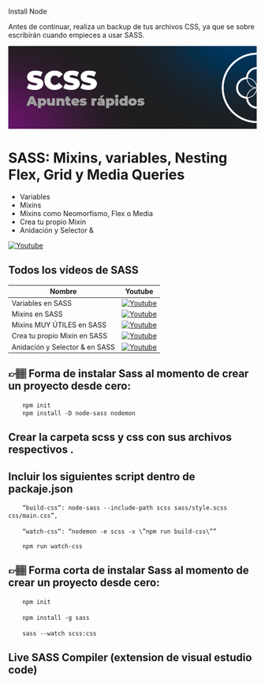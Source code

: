 Install Node

Antes de continuar, realiza un backup de tus archivos CSS, ya que se sobre escribirán cuando empieces a usar SASS.

![Imagen del proyecto](https://github.com/eduardofierropro/SASS-y-SCSS-Aumenta-tu-nivel-como-Frontend/blob/main/assets/home1.png)

# SASS: Mixins, variables, Nesting Flex, Grid y Media Queries

- Variables
- Mixins
- Mixins como Neomorfismo, Flex o Media
- Crea tu propio Mixin
- Anidación y Selector &

[![Youtube](https://img.shields.io/static/v1?label=&message=ver%20playlist&color=FF0000&logo=youtube&logoColor=white&style=for-the-badge)](https://www.youtube.com/watch?v=-VJfeNL-VH0&list=PLJpymL0goBgFAUYDei7CoJCiHjcmgioUt)

## Todos los vídeos de SASS

| Nombre                         | Youtube                                                                                                                                                               |
| ------------------------------ | --------------------------------------------------------------------------------------------------------------------------------------------------------------------- |
| Variables en SASS              | [![Youtube](https://img.shields.io/static/v1?label=&message=ver%20video&color=FF0000&logo=youtube&logoColor=white&style=for-the-badge)](https://youtu.be/eoAwVWeQf6U) |
| Mixins en SASS                 | [![Youtube](https://img.shields.io/static/v1?label=&message=ver%20video&color=FF0000&logo=youtube&logoColor=white&style=for-the-badge)](https://youtu.be/-VJfeNL-VH0) |
| Mixins MUY ÚTILES en SASS      | [![Youtube](https://img.shields.io/static/v1?label=&message=ver%20video&color=FF0000&logo=youtube&logoColor=white&style=for-the-badge)](https://youtu.be/h3yS1RuIKz4) |
| Crea tu propio Mixin en SASS   | [![Youtube](https://img.shields.io/static/v1?label=&message=ver%20video&color=FF0000&logo=youtube&logoColor=white&style=for-the-badge)](https://youtu.be/56QVDvj9dHw) |
| Anidación y Selector & en SASS | [![Youtube](https://img.shields.io/static/v1?label=&message=ver%20video&color=FF0000&logo=youtube&logoColor=white&style=for-the-badge)](https://youtu.be/56QVDvj9dHw) |

<!-- ## 👨🏻‍🏫 Apuntes de SASS

### ¿Qué es Sass vs CSS?
* CSS nos permite aplicar estilo al HTML
* SASS es un lenguaje que se convierte (compila) en CSS
* SCSS es un lenguaje que se convierte (compila) en CSS

Por lo tanto... ¿qué se entiende cuando decimos Sass?: **SASS es un lenguaje que se convierte *(compila)* en CSS**

### ¿Cómo se usa Sass?
Creas un archivo de SASS y lo conviertes *(compilas)* con herramientas.

### ¿Cómo se puede compilar Sass?
Puedes hacerlo de múltiples formas:

* Herramientas como Prepros 🚨 MUY FÁCIL 👉 [https://youtu.be/tArtLYlq9ws](https://youtu.be/tArtLYlq9ws)
* Consola con NodeJS
* Sistemas de Bundling como Webpack
* Sistemas de Task Runner como Grunt

#### ¿Cómo escribir variables en SASS?
Recuerda que :
* Declaramos(creamos) la variable
* Usamos la variable

>    🚨 Puedes ponerle el nombre que quieras pero usa "snake-case"
>
>    🚨 Si no sabes de nomenclaturas 👉 https://youtu.be/lhEJkeCJ3As


```scss

$negro : red; // Declaramos la variable

a{
    color: $negro; // 👈 Usamos la variable en una propiedad
}
p{
    background-color: $negro; // 👈 Usamos la variable en una propiedad
}
```

### ¿Qué pasa si tengo muchas variables?

```scss
$color-negro    : black;
$color-blanco   : white;
$fuente-normal  : Verdana;
$fuente-titulo  : Helvetica;
/* 👆 Aquí tenemos muchas variables y tenemos que repetir "color-", "fuente-" */

header{
    color       : $color-negro ;
    font-family   : $fuente-normal;
}
h1{
    background  : $color-blanco;
    font-family   : $fuente-titulo;
}
```

Vamos a ser organizados y guardar todas las variables en una lista de variables.
* Una lista de variables es un Array.
* Usaremos map-get() para usar las variables
```scss
$colores: (
    "negro"  : black,
    "blanco" : white,
);
$fuentes : (
    "normal"  : Verdana,
    "titulo" : Helvetica
);

header{
    color         : map-get( $colores , "negro"  ) ;
    font-family   : map-get( $fuentes , "normal" ) ;
}
h1{
    background    : map-get( $colores , "blanco" ) ;
    font-family   : map-get( $fuentes , "titulo" ) ;
}

```

<!--
## 🔴 Vídeos relacionados con las metodologías

| Nombre | Youtube |
|--|--|
|Reset CSS: Teoría|[![Youtube](https://img.shields.io/static/v1?label=&message=ver%20video&color=FF0000&logo=youtube&logoColor=white&style=for-the-badge)](https://youtu.be/bXqPNoYFK8w)|
|Reset PRO: Código|[![Youtube](https://img.shields.io/static/v1?label=&message=ver%20video&color=FF0000&logo=youtube&logoColor=white&style=for-the-badge)](https://youtu.be/Foieq2jTajE)|
|Nomenclaturas CSS|[![Youtube](https://img.shields.io/static/v1?label=&message=ver%20video&color=FF0000&logo=youtube&logoColor=white&style=for-the-badge)](https://youtu.be/lhEJkeCJ3As)|
|Metodologías CSS|[![Youtube](https://img.shields.io/static/v1?label=&message=ver%20video&color=FF0000&logo=youtube&logoColor=white&style=for-the-badge)](https://youtu.be/f0LpZoyY1gE)|
|Arquitecturas CSS|[![Youtube](https://img.shields.io/static/v1?label=&message=ver%20video&color=FF0000&logo=youtube&logoColor=white&style=for-the-badge)](https://youtu.be/tUldrlfIGb4)|
|Cómo aplicar BEM en HTML y CSS|[![Youtube](https://img.shields.io/static/v1?label=&message=ver%20video&color=FF0000&logo=youtube&logoColor=white&style=for-the-badge)](https://youtu.be/NucZM0GMRi4)|
|Cómo aplicar SUITCSS en HTML y CSS|[![Youtube](https://img.shields.io/static/v1?label=&message=ver%20video&color=FF0000&logo=youtube&logoColor=white&style=for-the-badge)](https://youtu.be/Vdmof9VSiEo)| -->

## 👉🏽 Forma de instalar Sass al momento de crear un proyecto desde cero:

```
    npm init
    npm install -D node-sass nodemon
```

## Crear la carpeta scss y css con sus archivos respectivos .

## Incluir los siguientes script dentro de packaje.json

```
    “build-css“: node-sass --include-path scss sass/style.scss css/main.css”,

    “watch-css“: “nodemon -e scss -x \”npm run build-css\””
```

```
    npm run watch-css
```

## 👉🏽 Forma corta de instalar Sass al momento de crear un proyecto desde cero:

```
    npm init

    npm install -g sass

    sass --watch scss:css
```

## Live SASS Compiler (extension de visual estudio code)
